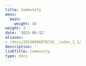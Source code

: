 ```yaml
---
title: Community
menu:
  main:
    weight: 40
weight: 2
date: '2025-06-12'
aliases:
- /docs/20250606070726__index_1_1/
description: ''
linkTitle: Community
type: docs
---
```


